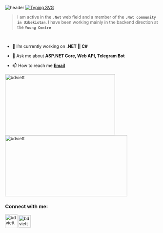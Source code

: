 ![header](https://capsule-render.vercel.app/api?type=waving&color=gradient&height=250&section=header&text=ELMURODSALOMOV,&desc=Backend%20developer&fontSize=55&fontAlignY=40&fontAlign=44&descAlignY=53&descAlign=53&animation=fadeIn)
[![Typing SVG](https://readme-typing-svg.herokuapp.com?font=Fira+Code&pause=1000&color=6413F7&center=true&random=false&width=435&lines=Hi+there%2C+I'm+Elmurod+%F0%9F%91%8B;I+am+a+.Net+developer%F0%9F%92%BB)](https://git.io/typing-svg)

> I am active in the **`.Net`** web field and a member of the **`.Net community in Uzbekistan`**. I have been working mainly in the backend direction at the **`Young Centre`**
<br>

- 🔭 I’m currently working on **.NET || C#**

- 💬 Ask me about **ASP.NET Core, Web API, Telegram Bot**

- 📫 How to reach me **[Email](salomovelmurod062@gmail.com)**

<p align="left">
  <img align="left" src="https://github-readme-stats.vercel.app/api/top-langs/?username=ELMURODSALOMOV&hide_progress=true&theme=radical" alt="bdviett" height="200" width="360"/>
  <img align="center" src="https://github-readme-stats.vercel.app/api?username=ELMURODSALOMOV&show_icons=true&theme=radical" alt="bdviett" height="200"width="400" />
</p>
<h3 align="left">Connect with me:</h3>
<a href="https://instagram.com/salomov3732" target="blank"><img align="center" src="https://raw.githubusercontent.com/rahuldkjain/github-profile-readme-generator/master/src/images/icons/Social/instagram.svg" alt="bdviett" height="45" width="40" /></a>
<a href="https://t.me/Elmurod_Salomov" target="blank"><img align="center" width="40" src="https://cdn.icon-icons.com/icons2/2864/PNG/512/telegram_logo_icon_181740.png" 
alt="bdviett" height="40" width="35" /></a>
